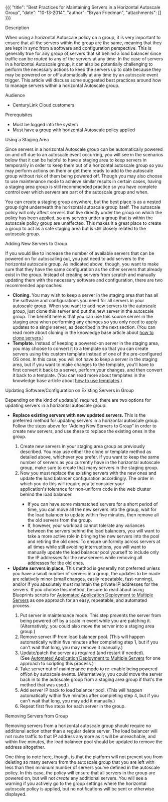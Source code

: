 {{{
  "title": "Best Practices for Maintaining Servers in a Horizontal Autoscale Group",
  "date": "10-13-2014",
  "author": "Bryan Friedman",
  "attachments": []
}}}

Description
<p>When using a horizontal Autoscale policy on a group,&nbsp;it is very important to ensure that all the servers within the group are the same, meaning that they are kept in sync from a software and configuration perspective. This is generally true for any
  group of servers that sit behind a load balancer since traffic can be routed to any of the servers at any time. In the case of servers in a horizontal Autoscale group, it can also be potentially challenging to perform the necessary actions to keep the
  servers up to date because they may be powered on or off automatically at any time by an autoscale event trigger.&nbsp;This article will discuss some suggested best practices around how to manage servers within a horizontal Autoscale group.</p>
Audience
<ul>
  <li>CenturyLink Cloud customers</li>
</ul>
Prerequisites
<ul>
  <li>Must be logged into the system</li>
  <li>Must have a group with horizontal Autoscale policy applied</li>
</ul>
Using a Staging Area
<p>Since servers in a horizontal Autoscale group can be automatically powered on and off due to an autoscale event occurring, you will see in the scenarios below that it can be helpful to have a staging area to keep servers in temporarily in order to keep
  them out of a horizontal autoscale group so you may perform actions on them or get them ready to add to the autoscale group without risk of them being powered off. Though you may also choose to use maintenance mode to achieve similar results in certain
  cases, having a staging area group is still recommended practice so you have complete control over which servers are part of the autoscale group and when.</p>
<p>You can create a staging group anywhere, but the best place is as a nested group right underneath the horizontal autoscale group itself. The autoscale policy will only affect servers that live directly under the group on which the policy has been applied,
  so any servers under a group that is within the autoscale policy group are unaffected. This makes it a great place to create a group to act as a safe staging area but is still closely related to the autoscale group.</p>
Adding New Servers to Group
<p>If you would like to increase the number of available servers that can be powered on for autoscaling out, you just need to add servers to the horizontal autoscale group. As indicated above, though, you want to make sure that they have the same configuration
  as the other servers that already exist in the group. Instead of creating servers from scratch and manually updating them with the necessary software and configuration, there are two recommended approaches:</p>
<ul>
  <li><strong>Cloning.&nbsp;</strong>You may wish to keep a server in the staging area that has all the software and configurations you need for all servers in your autoscale group. When you want to add new servers to the autoscale group, just clone this
    server and put the new server in the autoscale group. The benefit here is that you can use this source server in the staging area when performing any changes so you only need to apply updates to a single server, as described in the next section.&nbsp;(You
    can read more about cloning in the knowledge base article about <a href="https://t3n.zendesk.com/entries/22775929-How-To-Clone-a-Virtual-Machine-OS-Instance" target="_blank">how to clone servers</a>.)</li>
  <li><strong>Template.&nbsp;</strong>Instead of keeping a powered-on server in the staging area, you may choose to convert it to a template so that you can create servers using this custom template instead of one of the pre-configured OS ones. In this case,
    you will not have to keep a server in the staging area, but if you want to make changes to the template, you'll have to first convert it back to a server, perform your changes, and then convert it back to a template.&nbsp;(You can read more about
    templates in the knowledge base article about <a href="https://t3n.zendesk.com/entries/22353625-How-To-Create-Customer-Specific-OS-Templates" target="_blank">how to use templates</a>.)</li>
</ul>
Updating Software/Configuration on Existing Servers in Group
<p>Depending on the kind of update(s) required, there are two options for updating servers in a horizontal autoscale group:</p>
<ul>
  <li><strong>Replace existing servers with new updated servers.&nbsp;</strong>This is the preferred method for updating servers in a horizontal autoscale group. Follow the steps above for "Adding New Servers to Group" in order to create new servers, and
    use these to replace the existing ones in the group.</li>
  <ol>
    <li>Create new servers in your staging area group as previously described. You may use either the clone or template method as detailed above, whichever you prefer. If you want to keep the same number of servers as you currently have in the horizontal
      autoscale group, make sure to create that many servers in the staging group.</li>
    <li>Now you must replace the existing servers with the new ones and update the load balancer configuration accordingly. The order in which you do this will require you to consider your application's&nbsp;tolerance for non-uniform code in the web cluster
      behind the load balancer.</li>
    <ul>
      <li>If you can have some mismatched servers for a short period of time, you can move all the new servers into the group, wait for the load balancer to update within five minutes, then remove all the old servers from the group.</li>
      <li>If, however,&nbsp;your workload cannot tolerate any variances between the servers behind the load balancers, you will want to take a more active role in bringing the new servers into the pool and retiring the old ones. To ensure uniformity across
        servers at all times while still avoiding interruptions, you will want to manually update the load balancer pool yourself to include only the IP addresses for the new servers while removing all addresses for the old ones.</li>
    </ul>
  </ol>
  <li><strong>Update servers in place.</strong>&nbsp;This method is generally not preferred unless you have a small number of servers in a group, the updates to be made are relatively minor (small changes, easily repeatable, fast-running), and/or if you absolutely
    must maintain the private IP addresses for the servers. If you choose this method, be sure to read about using Blueprints scripts for <a href="https://t3n.zendesk.com/entries/51704354-Automated-Application-Deployment-to-Multiple-Servers" target="_blank">Automated Application Deployment to Multiple Servers</a>    as one approach for an easy, repeatable, and automated process.</li>
</ul>
<ol>
  <ol>
    <li>Put server in maintenance mode. This step prevents the server from being powered off by a scale in event while you are patching it. (Alternatively, you could also move the server into a staging area group.)&nbsp;</li>
    <li>Remove server IP from load balancer pool. (This will happen automatically within five minutes after completing step 1, but if you can't wait that long, you may remove it manually.)</li>
    <li>Update/patch the server as required (and restart if needed). (See&nbsp;<a href="https://t3n.zendesk.com/entries/51704354-Automated-Application-Deployment-to-Multiple-Servers" target="_blank">Automated Application Deployment to Multiple Servers</a>&nbsp;for
      one approach to scripting this process.)</li>
    <li>Take server out of maintenance mode to re-enable being powered off/on by autoscale events. (Alternatively, you could move the server back in to the autoscale group from a staging area group if that's the method that was used.)</li>
    <li>Add server IP back to load balancer pool. (This will happen automatically within five minutes after completing step 4, but if you can't wait that long, you may add it manually.)</li>
    <li>Repeat first five steps for each server in the group.&nbsp;</li>
  </ol>
</ol>
Removing Servers from Group
<p>Removing servers from a horizontal autoscale group should require no additional action other than a regular delete server. The load balancer will not route traffic to that IP address anymore as it will be unreachable, and within five minutes, the load
  balancer pool should be updated to remove the address altogether.</p>
<p>One thing to note here, though, is that the platform will not prevent you from deleting so many servers from the autoscale group that you are left with less than then minimum number of servers you've defined in the autoscale policy. In this case, the
  policy will ensure that all servers in the group are powered on, but will not <em>create</em>&nbsp;any additional servers. You will see a warning if you actively go to the group settings where the horizontal autoscale policy is applied, but no notifications
  will be sent or otherwise displayed.</p>
<p>&nbsp;</p>